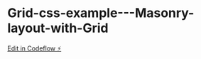 # Grid-css-example---Masonry-layout-with-Grid

[Edit in Codeflow ⚡️](https://stackblitz.com/~/github.com/ZlatanMinh123/Grid-css-example---Masonry-layout-with-Grid)